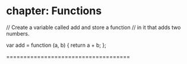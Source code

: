 chapter: Functions
==================
// Create a variable called add and store a function
// in it that adds two numbers.

var add = function (a, b) {
    return a + b;
};
    
    
====================================
